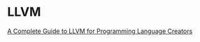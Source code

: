 # LLVM

[A Complete Guide to LLVM for Programming Language Creators](https://mukulrathi.com/create-your-own-programming-language/llvm-ir-cpp-api-tutorial/)

